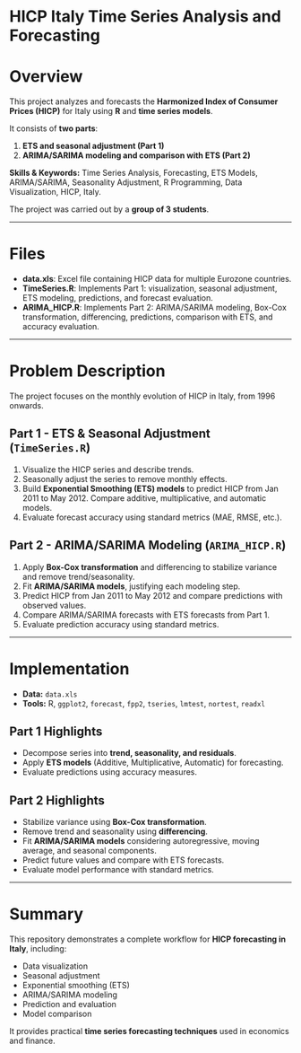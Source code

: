 # HICP Italy Time Series Analysis and Forecasting

# Overview

This project analyzes and forecasts the **Harmonized Index of Consumer Prices (HICP)** for Italy using **R** and **time series models**.  

It consists of **two parts**:

1. **ETS and seasonal adjustment (Part 1)**
2. **ARIMA/SARIMA modeling and comparison with ETS (Part 2)**

**Skills & Keywords:** Time Series Analysis, Forecasting, ETS Models, ARIMA/SARIMA, Seasonality Adjustment, R Programming, Data Visualization, HICP, Italy.

The project was carried out by a **group of 3 students**.

---

# Files

- **data.xls**: Excel file containing HICP data for multiple Eurozone countries.  
- **TimeSeries.R**: Implements Part 1: visualization, seasonal adjustment, ETS modeling, predictions, and forecast evaluation.  
- **ARIMA_HICP.R**: Implements Part 2: ARIMA/SARIMA modeling, Box-Cox transformation, differencing, predictions, comparison with ETS, and accuracy evaluation.  

---

# Problem Description

The project focuses on the monthly evolution of HICP in Italy, from 1996 onwards.  

## Part 1 - ETS & Seasonal Adjustment (`TimeSeries.R`)

1. Visualize the HICP series and describe trends.  
2. Seasonally adjust the series to remove monthly effects.  
3. Build **Exponential Smoothing (ETS) models** to predict HICP from Jan 2011 to May 2012. Compare additive, multiplicative, and automatic models.  
4. Evaluate forecast accuracy using standard metrics (MAE, RMSE, etc.).

## Part 2 - ARIMA/SARIMA Modeling (`ARIMA_HICP.R`)

1. Apply **Box-Cox transformation** and differencing to stabilize variance and remove trend/seasonality.  
2. Fit **ARIMA/SARIMA models**, justifying each modeling step.  
3. Predict HICP from Jan 2011 to May 2012 and compare predictions with observed values.  
4. Compare ARIMA/SARIMA forecasts with ETS forecasts from Part 1.  
5. Evaluate prediction accuracy using standard metrics.

---

# Implementation

- **Data:** `data.xls`  
- **Tools:** R, `ggplot2`, `forecast`, `fpp2`, `tseries`, `lmtest`, `nortest`, `readxl`  

## Part 1 Highlights

- Decompose series into **trend, seasonality, and residuals**.  
- Apply **ETS models** (Additive, Multiplicative, Automatic) for forecasting.  
- Evaluate predictions using accuracy measures.

## Part 2 Highlights

- Stabilize variance using **Box-Cox transformation**.  
- Remove trend and seasonality using **differencing**.  
- Fit **ARIMA/SARIMA models** considering autoregressive, moving average, and seasonal components.  
- Predict future values and compare with ETS forecasts.  
- Evaluate model performance with standard metrics.

---

# Summary

This repository demonstrates a complete workflow for **HICP forecasting in Italy**, including:

- Data visualization  
- Seasonal adjustment  
- Exponential smoothing (ETS)  
- ARIMA/SARIMA modeling  
- Prediction and evaluation  
- Model comparison  

It provides practical **time series forecasting techniques** used in economics and finance.
